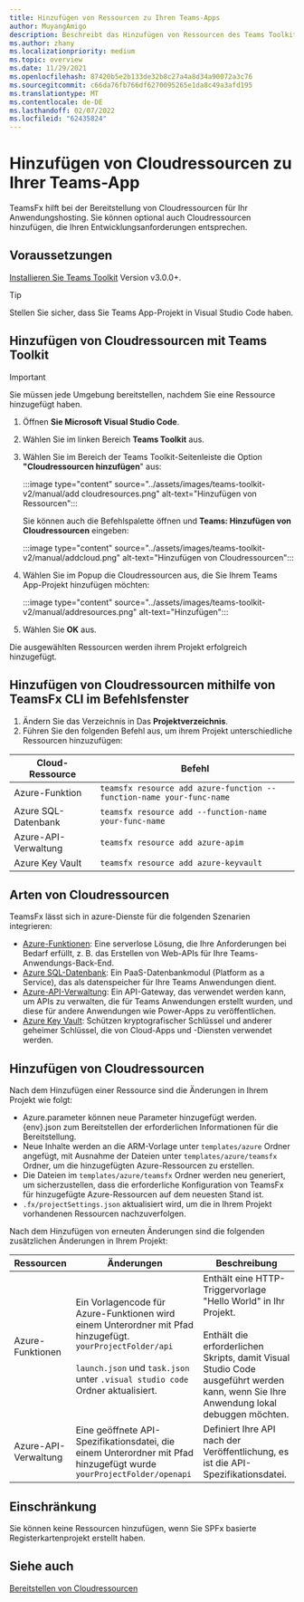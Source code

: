 ```yaml
---
title: Hinzufügen von Ressourcen zu Ihren Teams-Apps
author: MuyangAmigo
description: Beschreibt das Hinzufügen von Ressourcen des Teams Toolkits
ms.author: zhany
ms.localizationpriority: medium
ms.topic: overview
ms.date: 11/29/2021
ms.openlocfilehash: 87420b5e2b133de32b8c27a4a8d34a90072a3c76
ms.sourcegitcommit: c66da76fb766df6270095265e1da8c49a3afd195
ms.translationtype: MT
ms.contentlocale: de-DE
ms.lasthandoff: 02/07/2022
ms.locfileid: "62435824"
---
```

# <a name="add-cloud-resources-to-your-teams-app"></a>Hinzufügen von Cloudressourcen zu Ihrer Teams-App

TeamsFx hilft bei der Bereitstellung von Cloudressourcen für Ihr Anwendungshosting. Sie können optional auch Cloudressourcen hinzufügen, die Ihren Entwicklungsanforderungen entsprechen.

## <a name="prerequisite"></a>Voraussetzungen

[Installieren Sie Teams Toolkit](https://marketplace.visualstudio.com/items?itemName=TeamsDevApp.ms-teams-vscode-extension) Version v3.0.0+.

> [!TIP]
> Stellen Sie sicher, dass Sie Teams App-Projekt in Visual Studio Code haben.

## <a name="add-cloud-resources-using-teams-toolkit"></a>Hinzufügen von Cloudressourcen mit Teams Toolkit

> [!IMPORTANT]
> Sie müssen jede Umgebung bereitstellen, nachdem Sie eine Ressource hinzugefügt haben.

1. Öffnen **Sie Microsoft Visual Studio Code**.
1. Wählen Sie im linken Bereich **Teams Toolkit** aus.
1. Wählen Sie im Bereich der Teams Toolkit-Seitenleiste die Option **"Cloudressourcen hinzufügen**" aus:

    :::image type="content" source="../assets/images/teams-toolkit-v2/manual/add cloudresources.png" alt-text="Hinzufügen von Ressourcen":::

   Sie können auch die Befehlspalette öffnen und **Teams: Hinzufügen von Cloudressourcen** eingeben:

    :::image type="content" source="../assets/images/teams-toolkit-v2/manual/addcloud.png" alt-text="Hinzufügen von Cloudressourcen":::

1. Wählen Sie im Popup die Cloudressourcen aus, die Sie Ihrem Teams App-Projekt hinzufügen möchten:

     :::image type="content" source="../assets/images/teams-toolkit-v2/manual/addresources.png" alt-text="Hinzufügen":::

1. Wählen Sie **OK** aus.

Die ausgewählten Ressourcen werden ihrem Projekt erfolgreich hinzugefügt.

## <a name="add-cloud-resources-using-teamsfx-cli-in-command-window"></a>Hinzufügen von Cloudressourcen mithilfe von TeamsFx CLI im Befehlsfenster

1. Ändern Sie das Verzeichnis in Das **Projektverzeichnis**.
1. Führen Sie den folgenden Befehl aus, um ihrem Projekt unterschiedliche Ressourcen hinzuzufügen:

|Cloud-Ressource|Befehl|
|---------------|----------|
| Azure-Funktion|`teamsfx resource add azure-function --function-name your-func-name`|
| Azure SQL-Datenbank|`teamsfx resource add --function-name your-func-name`|
| Azure-API-Verwaltung|`teamsfx resource add azure-apim`|
| Azure Key Vault|`teamsfx resource add azure-keyvault`|

## <a name="types-of-cloud-resources"></a>Arten von Cloudressourcen

TeamsFx lässt sich in azure-Dienste für die folgenden Szenarien integrieren:

- [Azure-Funktionen](/azure/azure-functions/functions-overview): Eine serverlose Lösung, die Ihre Anforderungen bei Bedarf erfüllt, z. B. das Erstellen von Web-APIs für Ihre Teams-Anwendungs-Back-End.
- [Azure SQL-Datenbank](/azure/azure-sql/database/sql-database-paas-overview): Ein PaaS-Datenbankmodul (Platform as a Service), das als datenspeicher für Ihre Teams Anwendungen dient.
- [Azure-API-Verwaltung](/azure/azure-sql/database/sql-database-paas-overview): Ein API-Gateway, das verwendet werden kann, um APIs zu verwalten, die für Teams Anwendungen erstellt wurden, und diese für andere Anwendungen wie Power-Apps zu veröffentlichen.
- [Azure Key Vault](/azure/key-vault/general/overview): Schützen kryptografischer Schlüssel und anderer geheimer Schlüssel, die von Cloud-Apps und -Diensten verwendet werden.

## <a name="add-cloud-resources"></a>Hinzufügen von Cloudressourcen

Nach dem Hinzufügen einer Ressource sind die Änderungen in Ihrem Projekt wie folgt:

- Azure.parameter können neue Parameter hinzugefügt werden. {env}.json zum Bereitstellen der erforderlichen Informationen für die Bereitstellung.
- Neue Inhalte werden an die ARM-Vorlage unter `templates/azure` Ordner angefügt, mit Ausnahme der Dateien unter `templates/azure/teamsfx` Ordner, um die hinzugefügten Azure-Ressourcen zu erstellen.
- Die Dateien im `templates/azure/teamsfx` Ordner werden neu generiert, um sicherzustellen, dass die erforderliche Konfiguration von TeamsFx für hinzugefügte Azure-Ressourcen auf dem neuesten Stand ist.
- `.fx/projectSettings.json` aktualisiert wird, um die in Ihrem Projekt vorhandenen Ressourcen nachzuverfolgen.

Nach dem Hinzufügen von erneuten Änderungen sind die folgenden zusätzlichen Änderungen in Ihrem Projekt:

|Ressourcen|Änderungen|Beschreibung|
|---------------|---------------|-----------------------------|
|Azure-Funktionen|Ein Vorlagencode für Azure-Funktionen wird einem Unterordner mit Pfad hinzugefügt. `yourProjectFolder/api`</br></br>`launch.json` und `task.json` unter `.visual studio code` Ordner aktualisiert.| Enthält eine HTTP-Triggervorlage "Hello World" in Ihr Projekt.</br></br> Enthält die erforderlichen Skripts, damit Visual Studio Code ausgeführt werden kann, wenn Sie Ihre Anwendung lokal debuggen möchten.|
|Azure-API-Verwaltung|Eine geöffnete API-Spezifikationsdatei, die einem Unterordner mit Pfad hinzugefügt wurde `yourProjectFolder/openapi`|Definiert Ihre API nach der Veröffentlichung, es ist die API-Spezifikationsdatei.|

## <a name="limitation"></a>Einschränkung

Sie können keine Ressourcen hinzufügen, wenn Sie SPFx basierte Registerkartenprojekt erstellt haben.

## <a name="see-also"></a>Siehe auch

[Bereitstellen von Cloudressourcen](provision.md)
